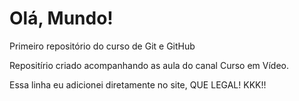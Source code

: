 # Olá, Mundo!
 Primeiro repositório do curso de Git e GitHub 

 Repositírio criado acompanhando as aula do canal Curso em Vídeo.

 Essa linha eu adicionei diretamente no site, QUE LEGAL! KKK!! 
